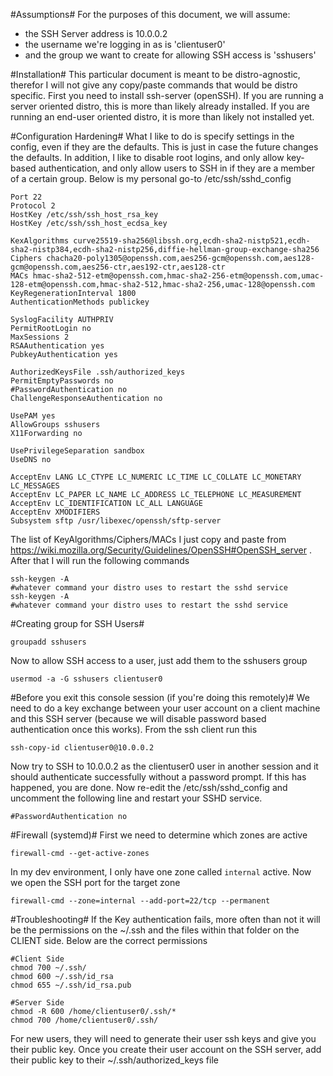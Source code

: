 #Assumptions#
For the purposes of this document, we will assume:

* the SSH Server address is 10.0.0.2
* the username we're logging in as is 'clientuser0'
* and the group we want to create for allowing SSH access is 'sshusers'

#Installation#
This particular document is meant to be distro-agnostic, therefor I will not give any copy/paste commands that would be distro specific. First you need to install ssh-server (openSSH). If you are running a server oriented distro, this is more than likely already installed. If you are running an end-user oriented distro, it is more than likely not installed yet.

#Configuration Hardening#
What I like to do is specify settings in the config, even if they are the defaults. This is just in case the future changes the defaults. In addition, I like to disable root logins, and only allow key-based authentication, and only allow users to SSH in if they are a member of a certain group. Below is my personal go-to /etc/ssh/sshd_config
```
Port 22
Protocol 2
HostKey /etc/ssh/ssh_host_rsa_key
HostKey /etc/ssh/ssh_host_ecdsa_key

KexAlgorithms curve25519-sha256@libssh.org,ecdh-sha2-nistp521,ecdh-sha2-nistp384,ecdh-sha2-nistp256,diffie-hellman-group-exchange-sha256
Ciphers chacha20-poly1305@openssh.com,aes256-gcm@openssh.com,aes128-gcm@openssh.com,aes256-ctr,aes192-ctr,aes128-ctr
MACs hmac-sha2-512-etm@openssh.com,hmac-sha2-256-etm@openssh.com,umac-128-etm@openssh.com,hmac-sha2-512,hmac-sha2-256,umac-128@openssh.com
KeyRegenerationInterval 1800
AuthenticationMethods publickey

SyslogFacility AUTHPRIV
PermitRootLogin no
MaxSessions 2
RSAAuthentication yes
PubkeyAuthentication yes

AuthorizedKeysFile .ssh/authorized_keys
PermitEmptyPasswords no
#PasswordAuthentication no
ChallengeResponseAuthentication no

UsePAM yes
AllowGroups sshusers
X11Forwarding no

UsePrivilegeSeparation sandbox
UseDNS no

AcceptEnv LANG LC_CTYPE LC_NUMERIC LC_TIME LC_COLLATE LC_MONETARY LC_MESSAGES
AcceptEnv LC_PAPER LC_NAME LC_ADDRESS LC_TELEPHONE LC_MEASUREMENT
AcceptEnv LC_IDENTIFICATION LC_ALL LANGUAGE
AcceptEnv XMODIFIERS
Subsystem sftp /usr/libexec/openssh/sftp-server
```

The list of KeyAlgorithms/Ciphers/MACs I just copy and paste from https://wiki.mozilla.org/Security/Guidelines/OpenSSH#OpenSSH_server . After that I will run the following commands

```
ssh-keygen -A
#whatever command your distro uses to restart the sshd service
ssh-keygen -A
#whatever command your distro uses to restart the sshd service
```

#Creating group for SSH Users#
```
groupadd sshusers
```

Now to allow SSH access to a user, just add them to the sshusers group
```
usermod -a -G sshusers clientuser0
```

#Before you exit this console session (if you're doing this remotely)#
We need to do a key exchange between your user account on a client machine and this SSH server (because we will disable password based authentication once this works). From the ssh client run this
```
ssh-copy-id clientuser0@10.0.0.2
```

Now try to SSH to 10.0.0.2 as the clientuser0 user in another session and it should authenticate successfully without a password prompt. If this has happened, you are done. Now re-edit the /etc/ssh/sshd_config and uncomment the following line and restart your SSHD service.
```
#PasswordAuthentication no
```

#Firewall (systemd)#
First we need to determine which zones are active
```
firewall-cmd --get-active-zones
```
In my dev environment, I only have one zone called `internal` active. Now we open the SSH port for the target zone
```
firewall-cmd --zone=internal --add-port=22/tcp --permanent
```

#Troubleshooting#
If the Key authentication fails, more often than not it will be the permissions on the ~/.ssh and the files within that folder on the CLIENT side. Below are the correct permissions
```
#Client Side
chmod 700 ~/.ssh/
chmod 600 ~/.ssh/id_rsa
chmod 655 ~/.ssh/id_rsa.pub

#Server Side
chmod -R 600 /home/clientuser0/.ssh/*
chmod 700 /home/clientuser0/.ssh/
```

For new users, they will need to generate their user ssh keys and give you their public key. Once you create their user account on the SSH server, add their public key to their ~/.ssh/authorized_keys file
